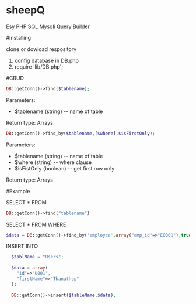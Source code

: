 # sheepQ
Esy PHP SQL Mysqli  Query Builder


#Installing

clone or dowload respository

  1. config database in DB.php
  2. require 'lib/DB.php';
  
#CRUD 

```php
DB::getConn()->find($tablename);
```
Parameters:
* $tablename (string) -- name of table

Return type:  Arrays

```php
DB::getConn()->find_by($tablename,[$where],$isFirstOnly);
```
Parameters:
* $tablename (string) -- name of table
* $where (string) -- where clause
* $isFistOnly (boolean) -- get first row only

Return type:  Arrays

#Example

SELECT * FROM 
```php
DB::getConn()->find("tablename")
```
SELECT * FROM WHERE
```php
$data = DB::getConn()->find_by('employee',array("emp_id"=>"E0001"),true);
```
INSERT INTO 
```php
  $tablName = "Users";
  
  $data = array(
    "id"=>"U001",
    "firstName"=>"Thanathep"
  );
  
  DB::getConn()->insert($tableName,$data);
```
